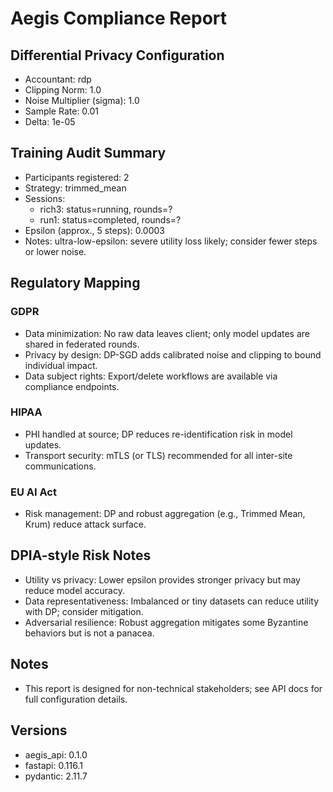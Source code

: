 # Aegis Compliance Report
## Differential Privacy Configuration
- Accountant: rdp
- Clipping Norm: 1.0
- Noise Multiplier (sigma): 1.0
- Sample Rate: 0.01
- Delta: 1e-05

## Training Audit Summary
- Participants registered: 2
- Strategy: trimmed_mean
- Sessions:
  - rich3: status=running, rounds=?
  - run1: status=completed, rounds=?
- Epsilon (approx., 5 steps): 0.0003
- Notes: ultra-low-epsilon: severe utility loss likely; consider fewer steps or lower noise.

## Regulatory Mapping
### GDPR
- Data minimization: No raw data leaves client; only model updates are shared in federated rounds.
- Privacy by design: DP-SGD adds calibrated noise and clipping to bound individual impact.
- Data subject rights: Export/delete workflows are available via compliance endpoints.
### HIPAA
- PHI handled at source; DP reduces re-identification risk in model updates.
- Transport security: mTLS (or TLS) recommended for all inter-site communications.
### EU AI Act
- Risk management: DP and robust aggregation (e.g., Trimmed Mean, Krum) reduce attack surface.

## DPIA-style Risk Notes
- Utility vs privacy: Lower epsilon provides stronger privacy but may reduce model accuracy.
- Data representativeness: Imbalanced or tiny datasets can reduce utility with DP; consider mitigation.
- Adversarial resilience: Robust aggregation mitigates some Byzantine behaviors but is not a panacea.

## Notes
- This report is designed for non-technical stakeholders; see API docs for full configuration details.

## Versions
- aegis_api: 0.1.0
- fastapi: 0.116.1
- pydantic: 2.11.7


